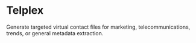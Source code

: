 # Telplex
Generate targeted virtual contact files for marketing, telecommunications, trends, or general metadata extraction.
